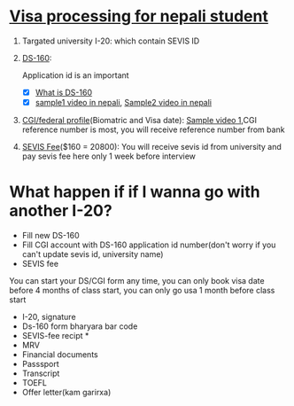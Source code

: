# [Visa processing for nepali student](https://www.ustraveldocs.com/np/)

1. Targated university I-20: which contain SEVIS ID

2. [DS-160](https://ceac.state.gov/genniv/): 
    
    Application id is an important
    
    - [X] [What is DS-160](https://travel.state.gov/content/travel/en/us-visas/visa-information-resources/forms/ds-160-online-nonimmigrant-visa-application.html#:~:text=The%20DS%2D160%2C%20Online%20Nonimmigrant,State%20website%20via%20the%20Internet.)
    - [X] [sample1 video in nepali](https://www.youtube.com/watch?v=knWOYuXb4uQ), [Sample2 video in nepali](https://www.youtube.com/watch?v=MJy3WpPSexw)

3. [CGI/federal profile](https://cgifederal.secure.force.com/)(Biomatric and Visa date): [Sample video 1](https://www.youtube.com/watch?v=L2nIsglCRag),CGI reference number is most, you will receive reference number from bank


4. [SEVIS Fee](https://www.fmjfee.com/i901fee/index.html)($160 = 20800): You will receive sevis id from university and pay sevis fee here only 1 week before interview
 

# What happen if if I wanna go with another I-20?

* Fill new DS-160
* Fill CGI account with DS-160 application id number(don't worry if you can't update sevis id, university name)
* SEVIS fee



You can start your DS/CGI form any time, you can only book visa date before 4 months of class start, you can only go usa 1 month before class start



* I-20, signature
* Ds-160 form bharyara bar code
* SEVIS-fee recipt *
* MRV
* Financial documents
* Passsport
* Transcript
* TOEFL
* Offer letter(kam garirxa)

